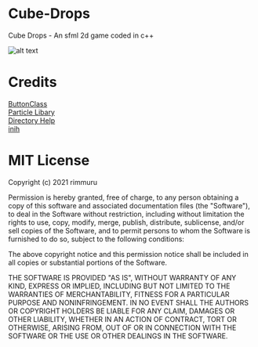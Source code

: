 # Cube-Drops
Cube Drops - An sfml 2d game coded in c++

![alt text](https://i.imgur.com/xuxIwGi.gif)

# Credits
[ButtonClass](https://github.com/pushbuttonreceivecode "pushbutton") <br/>
[Particle Libary](https://bromeon.ch/libraries/thor/download/index.html "Thor") <br/>
[Directory Help](https://github.com/MrReekoFTWxD "reeko") <br/>
[inih](https://github.com/benhoyt "benhoyt") <br/>

# MIT License

Copyright (c) 2021 rimmuru

Permission is hereby granted, free of charge, to any person obtaining a copy
of this software and associated documentation files (the "Software"), to deal
in the Software without restriction, including without limitation the rights
to use, copy, modify, merge, publish, distribute, sublicense, and/or sell
copies of the Software, and to permit persons to whom the Software is
furnished to do so, subject to the following conditions:

The above copyright notice and this permission notice shall be included in all
copies or substantial portions of the Software.

THE SOFTWARE IS PROVIDED "AS IS", WITHOUT WARRANTY OF ANY KIND, EXPRESS OR
IMPLIED, INCLUDING BUT NOT LIMITED TO THE WARRANTIES OF MERCHANTABILITY,
FITNESS FOR A PARTICULAR PURPOSE AND NONINFRINGEMENT. IN NO EVENT SHALL THE
AUTHORS OR COPYRIGHT HOLDERS BE LIABLE FOR ANY CLAIM, DAMAGES OR OTHER
LIABILITY, WHETHER IN AN ACTION OF CONTRACT, TORT OR OTHERWISE, ARISING FROM,
OUT OF OR IN CONNECTION WITH THE SOFTWARE OR THE USE OR OTHER DEALINGS IN THE
SOFTWARE.


